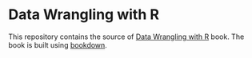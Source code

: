 # Data Wrangling with R

This repository contains the source of [Data Wrangling with R](https://wrangle-r.rsquaredacademy.com) book. The book is 
built using [bookdown](https://github.com/rstudio/bookdown).

